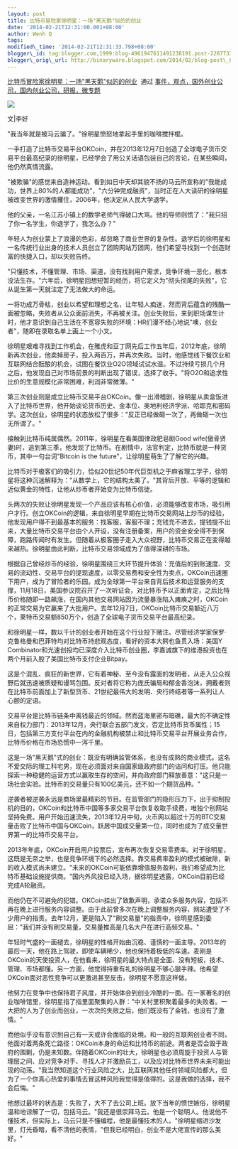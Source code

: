 ```yaml
--- 
layout: post 
title: 比特币冒险家徐明星：一场"黑天鹅"似的的创业 
date: '2014-02-21T12:31:00.001+08:00' 
author: Wenh Q
tags:
modified\_time: '2014-02-21T12:31:33.798+08:00' 
blogger\_id: tag:blogger.com,1999:blog-4961947611491238191.post-228773310357827037
blogger\_orig\_url: http://binaryware.blogspot.com/2014/02/blog-post\_6325.html
---
```

[比特币冒险家徐明星：一场"黑天鹅"似的的创业](http://www.kuailiyu.com/article/8386.html)  通过
[事件，观点，国外创业公司，国内创业公司，研报，微专题](http://www.kuailiyu.com/)





![](https://images-blogger-opensocial.googleusercontent.com/gadgets/proxy?url=http%3A%2F%2Fwww.kuailiyu.com%2Fuploadfile%2F2014%2F0221%2F20140221112303569.jpg&container=blogger&gadget=a&rewriteMime=image%2F*)



文|李好



"我当年就是被马云骗了。"徐明星愤怒地拿起手里的咖啡搅拌棍。



一手打造了比特币交易平台OKCoin，并在2013年12月7日创造了全球电子货币交易平台最高纪录的徐明星，已经学会了用公关话语包装自己的言论，在某些瞬间，他仍然真情流露。



"被欺骗"的感觉来自造神运动。看到如日中天却其貌不扬的马云所宣称的"我能成功，世界上80%的人都能成功"，"六分钟完成融资"，当时正在人大读研的徐明星被改变世界的激情攫住，2006年，他决定从人民大学退学。



他的父亲，一名江苏小镇上的数学老师气得破口大骂。他的导师则慌了："我只招了你一名学生，你退学了，我怎么办？"



年轻人为创业蒙上了浪漫的色彩，却忽略了商业世界的复杂性。退学后的徐明星和一名传统行业出身的技术人员创立了团购网站万团网，他们希望寻找到一个创造财富的快捷入口，却以失败告终。



"只懂技术，不懂管理、市场、渠道，没有找到用户需求，竞争环境一恶化，根本没法生存。"六年后，徐明星回想短暂的经历，将它定义为"彻头彻尾的失败"，它从诞生第一天就注定了无法做大的命运。



一将功成万骨枯，创业以希望和理想之名，让年轻人痴迷，然而背后蕴含的残酷一面被忽略，失败者从公众面前消失，不再被关注。创业失败后，来到职场谋生计时，他才意识到自己生活在不宽容失败的环境：HR们漫不经心地说"噢，创业者"，随即在录取名单上画上一个小叉。



徐明星艰难寻找到工作机会，在雅虎和豆丁网先后工作五年后，2012年底，徐明新再次创业，他卖掉房子，投入两百万，并再次失败。当时，他感觉线下餐饮业和互联网结合酝酿的机会，试图在餐饮业O2O领域试试水温。不过持续亏损几个月之后，他发现自己对市场前景的判断出现了错误，选择了收手。"将O2O和追求性比价的生意规模化非常困难，利润非常微薄。"



第三次创业则是成立比特币交易平台OKCoin。像一出滑稽剧，徐明星从卖盒饭进入了比特币世界，他开始谈论货币历史、金本位、奥地利经济学派、哈耶克和密码学。这次创业，徐明星的状态放松了很多："反正已经做砸一次了，再做砸一次也无所谓了。"



接触到比特币纯属偶然。2011年，徐明星在看美国律政肥皂剧Good
wife(傲骨贤妻)时，追到第三季，他发现了比特币。在剧情中，法官判定，比特币就是一种货币，其中一句台词"Bitcoin
is the future"，让徐明星萌生了了解它的兴趣。



比特币对于极客们的吸引力，恰似20世纪50年代巨型机之于麻省理工学子，徐明星将这种沉迷解释为："从数学上，它的结构太美了。"其背后开放、平等的逻辑和近似黄金的特性，让他从炒币者开始变为比特币信徒。



头两次的失败让徐明星发现一个产品应该有核心价值，必须能够改变市场，吸引用户才行。创立OKCoin的逻辑，来自徐明星早期在比特币交易网站上炒币的经验，他发现用户得不到最基本的服务：找客服，客服不理；充钱充不进去，提钱提不出来，大量比特币交易平台由个人开设，没有注册备案，用户的资金安全得不到保障，跑路传闻时有发生。但随着从极客圈子走入大众视野，比特币交易正在变得越来越热。徐明星由此判断，比特币交易领域成为了值得深耕的市场。



根据自己曾经炒币的经验，徐明星围绕三大环节提升体验：充值后的到账速度、交易的流动性、交易平台的提现速度，以零交易费和安全性为卖点，OKCoin迅速圈下用户，成为了冒险者的乐园。成为全球第一平台来自背后技术和运营服务的支撑，11月18日，美国参议院召开了一次听证会，对比特币予以正面肯定，之后比特币价格随即一路飙涨，在国内其他交易网站因为流量暴涨陷入瘫痪之时，OKCoin的正常交易为它赢来了大批用户。去年12月7日，OKCoin比特币交易额近八万个，莱特币交易额850万个，创造了全球电子货币交易平台最高纪录。



和徐明星一样，数以千计的创业者开始在这个行业投下赌注。尽管经济学家保罗·克鲁格曼和巴菲特均对比特币持悲观态度，看好的资本大鳄也鱼贯入场：美国Y
Combinator和光速创投均已深度介入比特币创业圈，李嘉诚旗下的维港投资也在两个月前入股了美国比特币支付企业Bitpay。



这是个混乱、疯狂的新世界，它有着神秘、至今没有露面的发明者，从走入公众视野后就迅速被质疑和谩骂包围。反对者将它称为庞氏骗局和郁金香泡沫，拥戴者则在比特币前面加上了新型货币、21世纪最伟大的发明、央行终结者等一系列让人心颤的定语。



交易平台是比特币链条中离钱最近的领域。然而蓝海里密布暗礁，最大的不确定性来自权力部门：2013年12月，央行联合五部门发文，否定比特币货币属性；15日，包括第三方支付平台在内的金融机构被禁止和比特币交易平台开展业务合作，比特币价格在市场恐慌中一泻千里。



这是一场"黑天鹅"式的创业：既没有明确监管体系，也没有成熟的商业模式。这名不爱交际的理工科宅男，现在必须面对来自国家级政府部门的诘问和打压。他只能探索一种稳健的运营方式以赢取生存的空间，并向政府部门释放善意："这只是一场社会实验。比特币的交易量只有100亿美元，还不如一个期货品种。"



逆袭者被逆袭永远是商场里最精彩的节目。在监管部门的隐形压力下，出于抑制投机的目的，OKCoin和比特币中国等多家交易平台恢复收取手续费，唯独个别网站坚持免费。用户开始迅速流失，2013年12月中旬，火币网以超过十万的BTC交易量击败了比特币中国与OKCoin，跃居中国成交量第一位，同时也成为了成交量世界第一的比特币交易平台。



2013年年底，OKCoin开启用户投票后，宣布再次恢复交易零费率。对于徐明星，这既是无奈之举，也是竞争环境下的必然选择。靠交易费率盈利的模式被破除，新的收入模式尚未建立。"未来的OKCoin可能依靠增值服务盈利，我们希望成为比特币基础设施提供商。"国内外风投已经入场，据徐明星透露，OKCoin目前已经完成A轮融资。



而他仍在不可避免的犯错。OKCoin挂出了致歉声明，承诺众多服务内容，包括不再在晚上进行服务内容调整。由于此前曾多次在晚上调整服务内容，网站遭受了不少用户的指责。去年12月，更是陷入了"刷交易量"的指责中，徐明星感到委屈："我们并没有刷交易量，交易量推高是几名大户在进行高频交易。"



年轻时气盛的一面褪去，徐明星的性格开始由沉稳、谨慎的一面主导。2013年的最后一天，他在路上驾驶，即使车辆稀少，他也保持着极低的车速。麦刚是OKCoin的天使投资人，在他看来，徐明星的最大特点是全面、没有短板，技术、管理、市场都懂。另一方面，他觉得持重有礼的徐明星不够心狠手辣。他希望OKCoin面对恶性竞争可以更激进甚至反击，徐明星不愿意这样做。



他努力在竞争中也保持君子风度，并开始体会到创业冷酷的一面。在一家著名的创业咖啡馆里，徐明星指了指里面聚集的人群："中关村里积聚着最多的失败者。一大把的人为了创业而创业，一次次的失败之后，他们既没有了金钱，也没有了激情。"



而他似乎没有意识到自己有一天或许会面临的处境。和一般的互联网创业者不同，他面对着两条死亡路径：OKCoin本身的命运和比特币的前途。两者是否会毁于政府的围剿，仍是未知数。伴随着OKCoin的壮大，徐明星也必须周旋于投资人与管理层之间、应对竞争对手、寻找人才并激励员工，以及应对比特币世界未来可能出现的动荡。"我当然知道这个行业风险之大，比互联网其他任何领域风险都大，但为了一个你真心热爱的事情去冒这种风险我觉得是值得的。这是我做的选择，我不会后悔。"



他想过最坏的状态是：失败了，大不了去公司上班。放下当年的愤世嫉俗，徐明星温和地谅解了一切，包括马云。"我还是很崇拜马云。他是一个聪明人。他说他不懂技术，但实际上，马云只是不懂编程，他是最懂技术的人。"徐明星缩进沙发里，灯光昏暗，看不清他的表情，"但我已经明白，创业不是大佬宣传的那么美好。"
